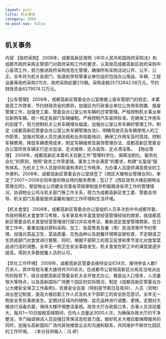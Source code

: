 ```yaml
---
layout: post
title: 机关事务
category: 2009
no-post-nav: false
---
```


##  机关事务

内容
【政府采购】  2008年，成都高新区按照《中华人民共和国政府采购法》和成都市政府采购主管部门对政府采购工作的要求，认真规范成都高新区政府采购中心各项工作，努力推进政府采购信息化管理，确保所有采购活动公开、公平、公正。全年共为机关各部门、街道和学校等事业单位组织包括办公用品、车辆、工程设备等政府采购215次，政府采购纪要215期。采购金额25732842.08万元，节约财政资金6279574.12万元。
 
【公车管理】  2008年，成都高新区管委会办公室根据上级车管部门的规定，本着提高工作效率，节约财政资金的原则，加强区内行政事业单位公务用车购置、报废管理工作，加强党工委、管委会办公室公务车辆的日常管理。严格控制机关事业单位新购车辆。统一核定各部门车辆编制，严格控制汽车装饰标准，在确保工作用车的前提下，努力控制机关公务车辆增长幅度。加强办公室公务车辆的管理工作。制定《成都高新区管委会办公室公务车辆管理办法》，明确驾驶员及车辆使用人的工作职责，加强对驾驶人员交通法规和业务技能培训，确保工作用车及时高效。控制车辆费用，降低车辆使用成本，制定车辆维修及装饰管理办法，成都高新区管委会办公室所有车辆实行定点加油、定点维修、定点装饰、定点清洁等。
【物业管理】  2008年，成都高新区本着机关后勤工作“管理科学化、保障法制化、服务社会化”的原则，按照“政务工作零差错，事务工作全满意”的要求，构建“五星级”服务体系，为机关工作人员提供和谐有序的工作秩序，为办事人员提供满意周全的工作便利。2008年，成都高新区管委会办公室续签了《南区大楼物业管理合同》，审定了2007～2008合同年度的物业特约服务费用；签订了《西区政务大楼前期物业管理合同》，督促物业公司健全完善各项规章制度并积极跟进各项工作的管理情况，协调物业公司与机关部门等工作关系，努力为成都高新区党工委、管委会领导、机关部门及基层提供温馨和谐的工作环境和生活环境。
 
【机关食堂】  2008年，成都高新区管委会办公室组织人员多次到中共成都市委、市政府等机关食堂学习考察，与多家具有丰富食堂经营管理经验的商家，就成都高新区管委会机关食堂经营管理进行探讨并实地考证，重新选定食堂管理商家。在日常工作中，着重加强对原料采购、加工、饭菜售卖及餐（用）具消洗等环节的管理，加强对菜品卫生，菜品质量、花色品种以及就餐环境等监督检查，不定期请卫生防疫部门对食堂进行督察，同时，根据干部职工的意见反馈和季节变化对食堂菜品进行适时调整。全年无一例卫生安全事故发生，机关食堂在职工中的满意度逐步提高，得到大多数就餐人员的认可。
 
【优化工作环境】  2008年，成都高新区管委会接待会议634次，接待参会人数1万余人，其中常规与重大接待共300余次。在成都市公安局高新区分局及当地派出所的指导下，结合成都高新区管委会机关全开放式办公，楼层出入口很多，人流量很大等特点，以及高新国际广场整个园区的实际情况，制定《成都高新区管委会办公大楼安全保卫工作条例》，完善安全巡查（特别是节假日及夜间）、人员（货物）进出登记制度，提高大楼后勤工作人员及机关干部职工的安全防范意识。全年无一例安全责任事故发生。定期对区域内的植物、盆花品种进行调整、更换。定期对大楼进行消毒杀菌，保持大楼环境整洁美观。政务大厅办政窗口多，办事人员流动量大，每月1～10日报税高峰期间，日均人流量达3000人次，为确保办政大厅的干净整洁，专门抽调保洁人员加强日常保洁及检查力度。做好机关大楼后勤保障服务的同时，加强与高新国际广场内其他楼盘业主的沟通和联系，共同维护不断优化园区的工作环境。
（本分目供稿人：冯  峤）